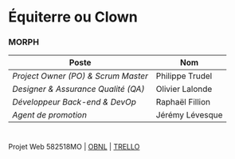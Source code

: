 # Équiterre ou Clown

### **MORPH**

| Poste | Nom |
| ----- | --- |
*Project Owner (PO) & Scrum Master* | Philippe Trudel
*Designer & Assurance Qualité (QA)* | Olivier Lalonde
*Développeur Back-end & DevOp* | Raphaël Fillion
*Agent de promotion* | Jérémy Lévesque

#

Projet Web 582518MO |
[OBNL](https://smnarnold.com/projets/obnl) |
[TRELLO](https://trello.com/invite/b/jINTmjyw/42aa5a13fccbacd224296ccd38583219/projet-web-obnl)
